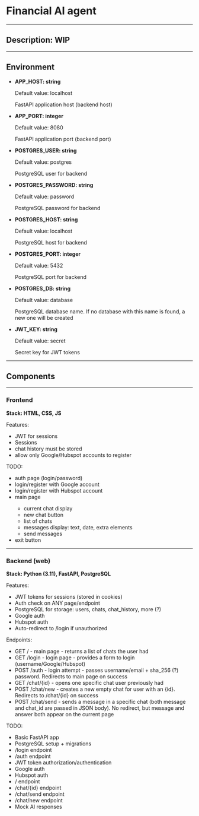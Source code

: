 <html>
<body>

<h1>Financial AI agent</h1>
<hr>
<h2>Description: WIP</h2>
<hr>
<h2>Environment</h2>

<ul>
<li>
<p><strong>APP_HOST: string</strong></p>
<p>Default value: localhost</p>
<p>FastAPI application host (backend host)</p>
</li>
<li>
<p><strong>APP_PORT: integer</strong></p>
<p>Default value: 8080</p>
<p>FastAPI application port (backend port)</p>
</li>
<li>
<p><strong>POSTGRES_USER: string</strong></p>
<p>Default value: postgres</p>
<p>PostgreSQL user for backend</p>
</li>
<li>
<p><strong>POSTGRES_PASSWORD: string</strong></p>
<p>Default value: password</p>
<p>PostgreSQL password for backend</p>
</li>
<li>
<p><strong>POSTGRES_HOST: string</strong></p>
<p>Default value: localhost</p>
<p>PostgreSQL host for backend</p>
</li>
<li>
<p><strong>POSTGRES_PORT: integer</strong></p>
<p>Default value: 5432</p>
<p>PostgreSQL port for backend</p>
</li>
<li>
<p><strong>POSTGRES_DB: string</strong></p>
<p>Default value: database</p>
<p>PostgreSQL database name. If no database with this name is found, a new one will be created</p>
</li>
<li>
<p><strong>JWT_KEY: string</strong></p>
<p>Default value: secret</p>
<p>Secret key for JWT tokens</p>
</li>
</ul>


<hr>
<h2>Components</h2>
<hr>
<h3>Frontend</h3>
<p><strong>Stack: HTML, CSS, JS</strong></p>
<p>Features:</p>
<ul>
<li>JWT for sessions</li>
<li>Sessions</li>
<li>chat history must be stored</li>
<li>allow only Google/Hubspot accounts to register</li>
</ul>
<p>TODO:</p>
<ul>
<li>auth page (login/password)</li>
<li>login/register with Google account</li>
<li>login/register with Hubspot account</li>
<li>main page</li>
    <ul>
    <li>current chat display</li>
    <li>new chat button</li>
    <li>list of chats</li>
    <li>messages display: text, date, extra elements</li>
    <li>send messages</li>
    </ul>
<li>exit button</li>
</ul>
<hr>
<h3>Backend (web)</h3>
<p><strong>Stack: Python (3.11), FastAPI, PostgreSQL</strong></p>
<p>Features:</p>
<ul>
<li>JWT tokens for sessions (stored in cookies)</li>
<li>Auth check on ANY page/endpoint</li>
<li>PostgreSQL for storage: users, chats, chat_history, more (?)</li>
<li>Google auth</li>
<li>Hubspot auth</li>
<li>Auto-redirect to /login if unauthorized</li>
</ul>
<p>Endpoints:</p>
<ul>
<li>GET / - main page - returns a list of chats the user had</li>
<li>GET /login - login page - provides a form to login (username/Google/Hubspot)</li>
<li>POST /auth - login attempt - passes username/email + sha_256 (?) password. Redirects to main page on success</li>
<li>GET /chat/{id} - opens one specific chat user previously had</li>
<li>POST /chat/new - creates a new empty chat for user with an {id}. Redirects to /chat/{id} on success</li>
<li>POST /chat/send - sends a message in a specific chat (both message and chat_id are passed in JSON body). No redirect, but message and answer both appear on the current page</li>
</ul>
<p>TODO:</p>
<ul>
<li>Basic FastAPI app</li>
<li>PostgreSQL setup + migrations</li>
<li>/login endpoint</li>
<li>/auth endpoint</li>
<li>JWT token authorization/authentication</li>
<li>Google auth</li>
<li>Hubspot auth</li>
<li>/ endpoint</li>
<li>/chat/{id} endpoint</li>
<li>/chat/send endpoint</li>
<li>/chat/new endpoint</li>
<li>Mock AI responses</li>
</ul>
</body>
</html>